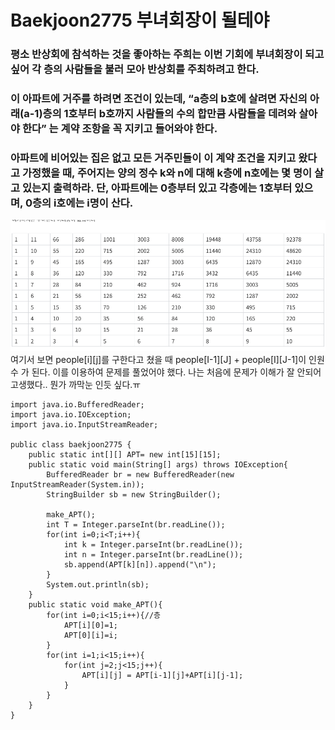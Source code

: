 # Baekjoon2775 부녀회장이 될테야 
### 평소 반상회에 참석하는 것을 좋아하는 주희는 이번 기회에 부녀회장이 되고 싶어 각 층의 사람들을 불러 모아 반상회를 주최하려고 한다.

### 이 아파트에 거주를 하려면 조건이 있는데, “a층의 b호에 살려면 자신의 아래(a-1)층의 1호부터 b호까지 사람들의 수의 합만큼 사람들을 데려와 살아야 한다” 는 계약 조항을 꼭 지키고 들어와야 한다.

### 아파트에 비어있는 집은 없고 모든 거주민들이 이 계약 조건을 지키고 왔다고 가정했을 때, 주어지는 양의 정수 k와 n에 대해 k층에 n호에는 몇 명이 살고 있는지 출력하라. 단, 아파트에는 0층부터 있고 각층에는 1호부터 있으며, 0층의 i호에는 i명이 산다.

![백준 문제](/Level8/Baekjoon2775/1.png)
여기서 보면 people[i][j]를 구한다고 쳤을 때 people[I-1][J] + people[I][J-1]이 인원 수 가 된다. 이를 이용하여 문제를 풀었어야 했다. 나는 처음에 문제가 이해가 잘 안되어 고생했다.. 뭔가 까막눈 인듯 싶다.ㅠ 

```
import java.io.BufferedReader;
import java.io.IOException;
import java.io.InputStreamReader;

public class baekjoon2775 {
    public static int[][] APT= new int[15][15];
    public static void main(String[] args) throws IOException{
        BufferedReader br = new BufferedReader(new InputStreamReader(System.in));
        StringBuilder sb = new StringBuilder();

        make_APT();
        int T = Integer.parseInt(br.readLine());
        for(int i=0;i<T;i++){
            int k = Integer.parseInt(br.readLine());
            int n = Integer.parseInt(br.readLine());
            sb.append(APT[k][n]).append("\n");
        }
        System.out.println(sb);
    }
    public static void make_APT(){
        for(int i=0;i<15;i++){//층 
            APT[i][0]=1;
            APT[0][i]=i;
        }
        for(int i=1;i<15;i++){
            for(int j=2;j<15;j++){
                APT[i][j] = APT[i-1][j]+APT[i][j-1];
            }
        }
    }
}
  

